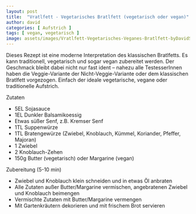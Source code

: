 ```yaml
---
layout: post
title:  "Vratlfett - Vegetarisches Bratlfett (vegetarisch oder vegan)"
author: david
categories: [ Aufstrich ]
tags: [ vegan, vegetarisch ]
image: assets/images/Vratlfett-Vegetarisches-Veganes-Bratlfett-byDavidSchellander.jpg
---
```


Dieses Rezept ist eine moderne Interpretation des klassischen Bratlfetts.
Es kann traditionell, vegetarisch und sogar vegan zubereitet werden. Der Geschmack bleibt dabei nicht nur fast ident – nahezu alle TestesserInnen haben die Veggie-Variante der Nicht-Veggie-Variante oder dem klassischen Bratlfett vorgezogen. Einfach der ideale vegetarische, vegane oder traditionelle Aufstrich.

Zutaten 
- 5EL Sojasauce
- 1EL Dunkler Balsamikoessig
- Etwas süßer Senf, z.B. Kremser Senf
- 1TL Suppenwürze
- 1TL Bratengewürze (Zwiebel, Knoblauch, Kümmel, Koriander, Pfeffer, Majoran)
- 1 Zwiebel
- 2 Knoblauch-Zehen
- 150g Butter (vegetarisch) oder Margarine (vegan)

Zubereitung (5-10 min)
- Zwiebel und Knoblauch klein schneiden und in etwas Öl anbraten
- Alle Zutaten außer Butter/Margarine vermischen, angebratenen Zwiebel und Knoblauch beimengen
- Vermischte Zutaten mit Butter/Margarine vermengen
- Mit Gartenkräutern dekorieren und mit frischem Brot servieren